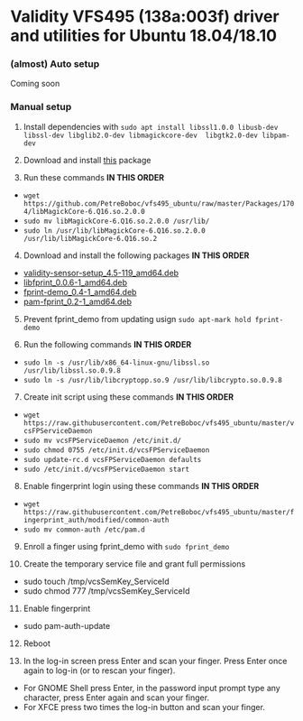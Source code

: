 # Validity VFS495 (138a:003f) driver and utilities for Ubuntu 18.04/18.10

### (almost) Auto setup

Coming soon

### Manual setup

1.  Install dependencies with `sudo apt install libssl1.0.0 libusb-dev libssl-dev libglib2.0-dev libmagickcore-dev  libgtk2.0-dev libpam-dev` <br/>

2.  Download and install [this](https://github.com/PetreBoboc/vfs495_ubuntu/raw/master/Packages/libcrypto%2B%2B9_5.6.1-6%2Bdeb8u3_amd64.deb) package <br/>

3. Run these commands **IN THIS ORDER** <br/>
* `wget https://github.com/PetreBoboc/vfs495_ubuntu/raw/master/Packages/1704/libMagickCore-6.Q16.so.2.0.0` <br/>
* `sudo mv libMagickCore-6.Q16.so.2.0.0 /usr/lib/` <br/>
* `sudo ln /usr/lib/libMagickCore-6.Q16.so.2.0.0 /usr/lib/libMagickCore-6.Q16.so.2`

4. Download and install the following packages **IN THIS ORDER**
* [validity-sensor-setup_4.5-119_amd64.deb](https://github.com/PetreBoboc/vfs495_ubuntu/blob/master/Packages/validity-sensor-setup_4.5-119_amd64.deb?raw=true)
* [libfprint_0.0.6-1_amd64.deb](https://github.com/PetreBoboc/vfs495_ubuntu/blob/master/Packages/libfprint_0.0.6-1_amd64.deb?raw=true)
* [fprint-demo_0.4-1_amd64.deb](https://github.com/PetreBoboc/vfs495_ubuntu/blob/master/Packages/fprint-demo_0.4-1_amd64.deb?raw=true)
* [pam-fprint_0.2-1_amd64.deb](https://github.com/PetreBoboc/vfs495_ubuntu/blob/master/Packages/pam-fprint_0.2-1_amd64.deb?raw=true)

5. Prevent fprint_demo from updating usign `sudo apt-mark hold fprint-demo`

6. Run the following commands **IN THIS ORDER**
* `sudo ln -s /usr/lib/x86_64-linux-gnu/libssl.so /usr/lib/libssl.so.0.9.8`
* `sudo ln -s /usr/lib/libcryptopp.so.9 /usr/lib/libcrypto.so.0.9.8`

7. Create init script using these commands **IN THIS ORDER**
* `wget https://raw.githubusercontent.com/PetreBoboc/vfs495_ubuntu/master/vcsFPServiceDaemon`
* `sudo mv vcsFPServiceDaemon /etc/init.d/`
* `sudo chmod 0755 /etc/init.d/vcsFPServiceDaemon`
* `sudo update-rc.d vcsFPServiceDaemon defaults`
* `sudo /etc/init.d/vcsFPServiceDaemon start`

8. Enable fingerprint login using these commands **IN THIS ORDER**
* `wget https://raw.githubusercontent.com/PetreBoboc/vfs495_ubuntu/master/fingerprint_auth/modified/common-auth`
* `sudo mv common-auth /etc/pam.d`

9. Enroll a finger using fprint_demo with `sudo fprint_demo`

10. Create the temporary service file and grant full permissions
*  sudo touch /tmp/vcsSemKey_ServiceId
*  sudo chmod 777 /tmp/vcsSemKey_ServiceId

11. Enable fingerprint
*  sudo pam-auth-update


12. Reboot

13. In the log-in screen press Enter and scan your finger. Press Enter once again to log-in (or to rescan your finger).
* For GNOME Shell press Enter, in the password input prompt type any character, press Enter again and scan your finger. 
* For XFCE press two times the log-in button and scan your finger.
